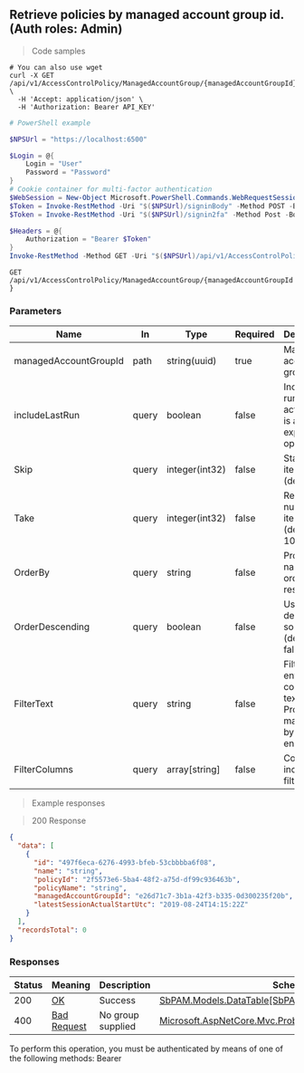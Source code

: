 
## Retrieve policies by managed account group id. (Auth roles: Admin)

<a id="opIdSearchPoliciesForAccountGroupAsync"></a>

> Code samples

```shell
# You can also use wget
curl -X GET /api/v1/AccessControlPolicy/ManagedAccountGroup/{managedAccountGroupId} \
  -H 'Accept: application/json' \
  -H 'Authorization: Bearer API_KEY'

```

```powershell
# PowerShell example

$NPSUrl = "https://localhost:6500"

$Login = @{
    Login = "User"
    Password = "Password"
}
# Cookie container for multi-factor authentication
$WebSession = New-Object Microsoft.PowerShell.Commands.WebRequestSession
$Token = Invoke-RestMethod -Uri "$($NPSUrl)/signinBody" -Method POST -Body (ConvertTo-Json $Login) -WebSession $WebSession -ContentType "application/json"
$Token = Invoke-RestMethod -Uri "$($NPSUrl)/signin2fa" -Method Post -Body $MfaCode -Headers @{Authorization = "Bearer $Token"} -WebSession $WebSession -ContentType "application/json"

$Headers = @{
    Authorization = "Bearer $Token"
}
Invoke-RestMethod -Method GET -Uri "$($NPSUrl)/api/v1/AccessControlPolicy/ManagedAccountGroup/{managedAccountGroupId} -Headers $Headers -ContentType "application/json"
```

`GET /api/v1/AccessControlPolicy/ManagedAccountGroup/{managedAccountGroupId}`

<h3 id="retrieve-policies-by-managed-account-group-id.-(auth-roles:-admin)-parameters">Parameters</h3>

|Name|In|Type|Required|Description|
|---|---|---|---|---|
|managedAccountGroupId|path|string(uuid)|true|Managed account group id|
|includeLastRun|query|boolean|false|Include last run of activity, this is an expensive operation|
|Skip|query|integer(int32)|false|Start at this item (default: 0)|
|Take|query|integer(int32)|false|Return this number of items (default: 100)|
|OrderBy|query|string|false|Property name to order results by|
|OrderDescending|query|boolean|false|Use descending sort order (default: false)|
|FilterText|query|string|false|Filter by entries that contain this text. Properties match vary by endpoint.|
|FilterColumns|query|array[string]|false|Columns to include in filter|

> Example responses

> 200 Response

```json
{
  "data": [
    {
      "id": "497f6eca-6276-4993-bfeb-53cbbbba6f08",
      "name": "string",
      "policyId": "2f5573e6-5ba4-48f2-a75d-df99c936463b",
      "policyName": "string",
      "managedAccountGroupId": "e26d71c7-3b1a-42f3-b335-0d300235f20b",
      "latestSessionActualStartUtc": "2019-08-24T14:15:22Z"
    }
  ],
  "recordsTotal": 0
}
```

<h3 id="retrieve-policies-by-managed-account-group-id.-(auth-roles:-admin)-responses">Responses</h3>

|Status|Meaning|Description|Schema|
|---|---|---|---|
|200|[OK](https://tools.ietf.org/html/rfc7231#section-6.3.1)|Success|[SbPAM.Models.DataTable[SbPAM.Models.GroupActivityCard]](../Models/sbpam.models.datatable_sbpam.models.groupactivitycard.md)|
|400|[Bad Request](https://tools.ietf.org/html/rfc7231#section-6.5.1)|No group supplied|[Microsoft.AspNetCore.Mvc.ProblemDetails](../Models/microsoft.aspnetcore.mvc.problemdetails.md)|

<aside class="warning">
To perform this operation, you must be authenticated by means of one of the following methods:
Bearer
</aside>


